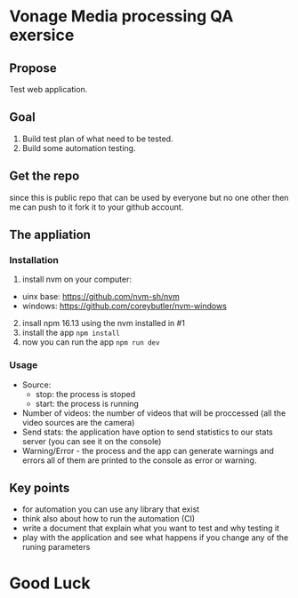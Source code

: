 # Vonage Media processing QA exersice

## Propose
Test web application.

## Goal
1. Build test plan of what need to be tested.
2. Build some automation testing.

## Get the repo
since this is public repo that can be used by everyone but no one other then me can push to it fork it to your github account. 

## The appliation

### Installation
1. install nvm on your computer: 
  - uinx base: https://github.com/nvm-sh/nvm
  - windows: https://github.com/coreybutler/nvm-windows
2. insall npm 16.13 using the nvm installed in #1
3. install the app `npm install`
4. now you can run the app `npm run dev`

### Usage
- Source: 
  - stop: the process is stoped
  - start: the process is running
- Number of videos: the number of videos that will be proccessed (all the video sources are the camera)
- Send stats: the application have option to send statistics to our stats server (you can see it on the console)
- Warning/Error - the process and the app can generate warnings and errors all of them are printed to the console as error or warning.

## Key points
- for automation you can use any library that exist
- think also about how to run the automation (CI)
- write a document that explain what you want to test and why testing it
- play with the application and see what happens if you change any of the runing parameters


# Good Luck

